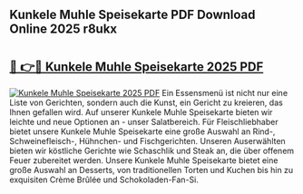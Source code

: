 ## Kunkele Muhle Speisekarte PDF Download Online 2025 r8ukx

# <h2><a href="http://gccei3.nevu.top/?p=Kunkele+Muhle+Speisekarte">🔗 👉🔴 Kunkele Muhle Speisekarte 2025 PDF</a></h2>

[![Kunkele Muhle Speisekarte 2025 PDF](https://i.imgur.com/dBaPXMq.png)](http://gccei3.nevu.top/?p=Kunkele+Muhle+Speisekarte)
Ein Essensmenü ist nicht nur eine Liste von Gerichten, sondern auch die Kunst, ein Gericht zu kreieren, das Ihnen gefallen wird. Auf unserer Kunkele Muhle Speisekarte bieten wir leichte und neue Optionen an - unser Salatbereich. Für Fleischliebhaber bietet unsere Kunkele Muhle Speisekarte eine große Auswahl an Rind-, Schweinefleisch-, Hühnchen- und Fischgerichten. Unseren Auserwählten bieten wir köstliche Gerichte wie Schaschlik und Steak an, die über offenem Feuer zubereitet werden. Unsere Kunkele Muhle Speisekarte bietet eine große Auswahl an Desserts, von traditionellen Torten und Kuchen bis hin zu exquisiten Crème Brûlée und Schokoladen-Fan-Si.
